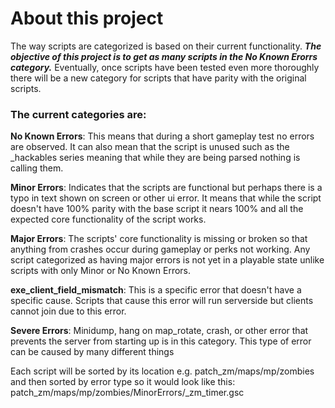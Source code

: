 # About this project

The way scripts are categorized is based on their current functionality. 
***The objective of this project is to get as many scripts in the No Known Erorrs category.*** 
Eventually, once scripts have been tested even more thoroughly there will be a new category for scripts that have parity with the original scripts.

### The current categories are:

**No Known Errors**: This means that during a short gameplay test no errors are observed.
It can also mean that the script is unused such as the _hackables series meaning that while they are being parsed nothing is calling them.

**Minor Errors**: Indicates that the scripts are functional but perhaps there is a typo in text shown on screen or other ui error.
It means that while the script doesn't have 100% parity with the base script it nears 100% and all the expected core functionality of the script works.

**Major Errors**: The scripts' core functionality is missing or broken so that anything from crashes occur during gameplay or perks not working.
Any script categorized as having major errors is not yet in a playable state unlike scripts with only Minor or No Known Errors.

**exe_client_field_mismatch**: This is a specific error that doesn't have a specific cause.
Scripts that cause this error will run serverside but clients cannot join due to this error.

**Severe Errors**: Minidump, hang on map_rotate, crash, or other error that prevents the server from starting up is in this category.
This type of error can be caused by many different things

Each script will be sorted by its location e.g. patch_zm/maps/mp/zombies and then sorted by error type so it would look like this:
patch_zm/maps/mp/zombies/MinorErrors/_zm_timer.gsc
